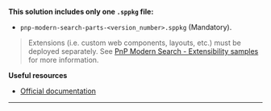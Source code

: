 **This solution includes only one `.sppkg` file:**
- `pnp-modern-search-parts-<version_number>.sppkg` (Mandatory).

> Extensions (i.e. custom web components, layouts, etc.) must be deployed separately. See [PnP Modern Search - Extensibility samples](https://github.com/microsoft-search/pnp-modern-search-extensibility-samples) for more information.

**Useful resources**

- [Official documentation](https://microsoft-search.github.io/pnp-modern-search/)

____
